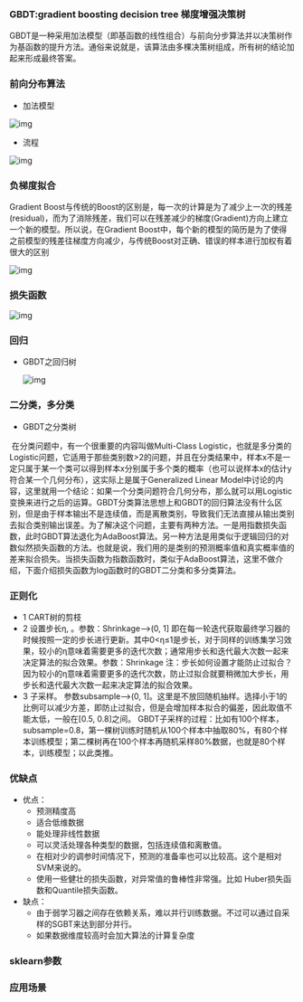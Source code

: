 

### GBDT:gradient boosting decision tree 梯度增强决策树

GBDT是一种采用加法模型（即基函数的线性组合）与前向分步算法并以决策树作为基函数的提升方法。通俗来说就是，该算法由多棵决策树组成，所有树的结论加起来形成最终答案。

### 前向分布算法 ###

- 加法模型

![img](https://camo.githubusercontent.com/8d313a2a648a6b17d882a3cd0be9c96c0b288e12/68747470733a2f2f692e696d6775722e636f6d2f33786e4c7665672e706e67)

- 流程

![img](https://camo.githubusercontent.com/28195207523a186575b523a76113ecfb4ddc8475/68747470733a2f2f692e696d6775722e636f6d2f4235474a3245332e706e67)



### 负梯度拟合

Gradient Boost与传统的Boost的区别是，每一次的计算是为了减少上一次的残差(residual)，而为了消除残差，我们可以在残差减少的梯度(Gradient)方向上建立一个新的模型。所以说，在Gradient Boost中，每个新的模型的简历是为了使得之前模型的残差往梯度方向减少，与传统Boost对正确、错误的样本进行加权有着很大的区别

![img](https://camo.githubusercontent.com/a21f6f5aa98ea1bf1b0e0cadaa35408059ac60dc/68747470733a2f2f692e696d6775722e636f6d2f4e7853577836472e706e67)

### 损失函数 ###

![img](https://camo.githubusercontent.com/bd3dc509aea5f4e54920c87ce3eced63bda8ba36/68747470733a2f2f692e696d6775722e636f6d2f4644564f46696c2e706e67)

### 回归 ###

- GBDT之回归树

  ![img](https://camo.githubusercontent.com/f45c9ac15228f949cea22da1e27805eb9a2b64ce/68747470733a2f2f692e696d6775722e636f6d2f324d4a634d53482e706e67)

### 二分类，多分类 ###

- GBDT之分类树

​	在分类问题中，有一个很重要的内容叫做Multi-Class Logistic，也就是多分类的Logistic问题，它适用于那些类别数>2的问题，并且在分类结果中，样本x不是一定只属于某一个类可以得到样本x分别属于多个类的概率（也可以说样本x的估计y符合某一个几何分布），这实际上是属于Generalized Linear Model中讨论的内容，这里就用一个结论：如果一个分类问题符合几何分布，那么就可以用Logistic变换来进行之后的运算。
​	GBDT分类算法思想上和GBDT的回归算法没有什么区别，但是由于样本输出不是连续值，而是离散类别，导致我们无法直接从输出类别去拟合类别输出误差。为了解决这个问题，主要有两种方法。一是用指数损失函数，此时GBDT算法退化为AdaBoost算法。另一种方法是用类似于逻辑回归的对数似然损失函数的方法。也就是说，我们用的是类别的预测概率值和真实概率值的差来拟合损失。当损失函数为指数函数时，类似于AdaBoost算法，这里不做介绍，下面介绍损失函数为log函数时的GBDT二分类和多分类算法。

### 正则化 ###

- 1 CART树的剪枝
- 2 设置步长η, 。参数：Shrinkage–>(0, 1] 即在每一轮迭代获取最终学习器的时候按照一定的步长进行更新。其中0<η≤1是步长，对于同样的训练集学习效果，较小的η意味着需要更多的迭代次数；通常用步长和迭代最大次数一起来决定算法的拟合效果。参数：Shrinkage 注：步长如何设置才能防止过拟合？ 因为较小的η意味着需要更多的迭代次数，防止过拟合就要稍微加大步长，用步长和迭代最大次数一起来决定算法的拟合效果。
- 3 子采样。 参数subsample–>(0, 1]。这里是不放回随机抽样。选择小于1的比例可以减少方差，即防止过拟合，但是会增加样本拟合的偏差，因此取值不能太低，一般在[0.5, 0.8]之间。	GBDT子采样的过程：比如有100个样本，subsample=0.8，第一棵树训练时随机从100个样本中抽取80%，有80个样本训练模型；第二棵树再在100个样本再随机采样80%数据，也就是80个样本，训练模型；以此类推。

### 优缺点 ###

- 优点：
  - 预测精度高
  - 适合低维数据
  - 能处理非线性数据
  - 可以灵活处理各种类型的数据，包括连续值和离散值。
  - 在相对少的调参时间情况下，预测的准备率也可以比较高。这个是相对SVM来说的。
  - 使用一些健壮的损失函数，对异常值的鲁棒性非常强。比如 Huber损失函数和Quantile损失函数。
- 缺点：
  - 由于弱学习器之间存在依赖关系，难以并行训练数据。不过可以通过自采样的SGBT来达到部分并行。
  - 如果数据维度较高时会加大算法的计算复杂度

### sklearn参数 ###

### 应用场景 ###

